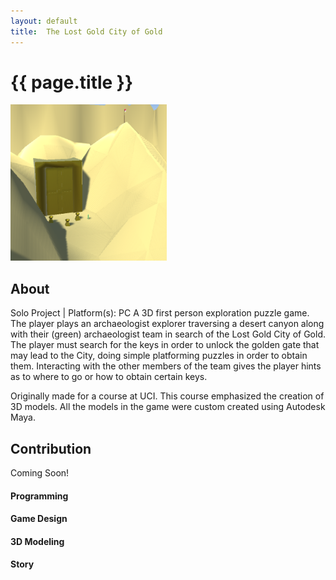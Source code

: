 ```yaml
---
layout:	default
title:	The Lost Gold City of Gold
---
```


# {{ page.title }}

<img src="images/lgcog0.png" width="250"> 

## About
Solo Project | Platform(s): PC
A 3D first person exploration puzzle game. The player plays an archaeologist explorer traversing a desert canyon along with their (green) archaeologist team in search of the Lost Gold City of Gold. The player must search for the keys in order to unlock the golden gate that may lead to the City, doing simple platforming puzzles in order to obtain them. Interacting with the other members of the team gives the player hints as to where to go or how to obtain certain keys.

Originally made for a course at UCI. This course emphasized the creation of 3D models. All the models in the game were custom created using Autodesk Maya.

## Contribution
Coming Soon!
#### Programming


#### Game Design


#### 3D Modeling


#### Story